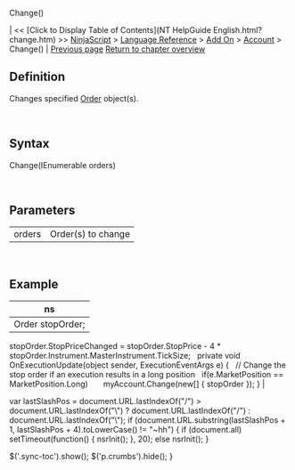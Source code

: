 ﻿










 


Change()







| &lt;&lt; [Click to Display Table of Contents](NT HelpGuide English.html?change.htm) &gt;&gt;
 [NinjaScript](ninjascript.htm) &gt; [Language Reference](language_reference_wip.htm) &gt; [Add On](add_on.htm) &gt; [Account](account_class.htm) &gt;
Change() | [Previous page](accounts_cancelallorders.htm)
[Return to chapter overview](account_class.htm)










Definition
----------


Changes specified [Order](order.htm) object(s).


 


Syntax
------


Change(IEnumerable<order> orders)


 


Parameters
----------




|  |  |
| --- | --- |
| orders | Order(s) to change |



 



Example
-------




| ns |
| --- |
| Order stopOrder;
stopOrder.StopPriceChanged = stopOrder.StopPrice - 4 * stopOrder.Instrument.MasterInstrument.TickSize;
 
private void OnExecutionUpdate(object sender, ExecutionEventArgs e)
{
   // Change the stop order if an execution results in a long position
   if(e.MarketPosition == MarketPosition.Long)
       myAccount.Change(new[] { stopOrder });
} |






 
 var lastSlashPos = document.URL.lastIndexOf("/") &gt; document.URL.lastIndexOf("\\") ? document.URL.lastIndexOf("/") : document.URL.lastIndexOf("\\");
 if (document.URL.substring(lastSlashPos + 1, lastSlashPos + 4).toLowerCase() != "~hh") {
 if (document.all) setTimeout(function() {
 nsrInit();
 }, 20);
 else nsrInit();
 }
 
 
 $('.sync-toc').show();
 $('p.crumbs').hide();
 }
 
 
 



</order>